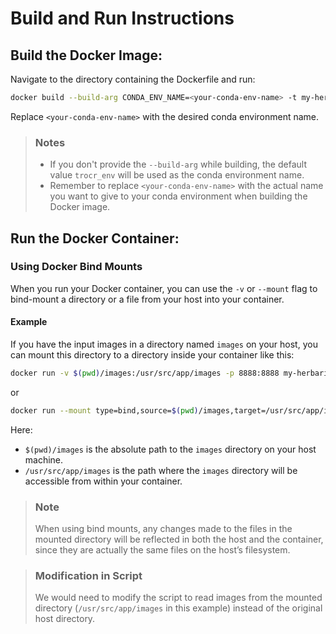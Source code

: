 # Build and Run Instructions
## **Build the Docker Image:**  
   Navigate to the directory containing the Dockerfile and run:
   ```sh
   docker build --build-arg CONDA_ENV_NAME=<your-conda-env-name> -t my-herbarium-app .
   ```
   Replace `<your-conda-env-name>` with the desired conda environment name.

> ### Notes
> - If you don't provide the `--build-arg` while building, the default value `trocr_env` will be used as the conda environment name.
> - Remember to replace `<your-conda-env-name>` with the actual name you want to give to your conda environment when building the Docker image.

## **Run the Docker Container:**  
### Using Docker Bind Mounts
When you run your Docker container, you can use the `-v` or `--mount` flag to bind-mount a directory or a file from your host into your container.

#### Example
If you have the input images in a directory named `images` on your host, you can mount this directory to a directory inside your container like this:
```sh
docker run -v $(pwd)/images:/usr/src/app/images -p 8888:8888 my-herbarium-app
```
or
```sh
docker run --mount type=bind,source=$(pwd)/images,target=/usr/src/app/images -p 8888:8888 my-herbarium-app
```

Here:
- `$(pwd)/images` is the absolute path to the `images` directory on your host machine.
- `/usr/src/app/images` is the path where the `images` directory will be accessible from within your container.

> ### Note
> When using bind mounts, any changes made to the files in the mounted directory will be reflected in both the host and the container, since they are actually the same files on the host’s filesystem.

> ### Modification in Script
> We would need to modify the script to read images from the mounted directory (`/usr/src/app/images` in this example) instead of the original host directory.
